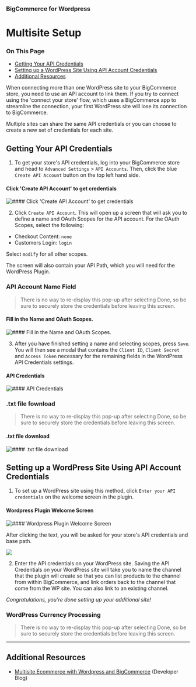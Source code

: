 <div><h3 class="sub-docs-type" id="bigcommerce-for-wordpress">BigCommerce for Wordpress</h3>
<h1 class="sub-docs-title">Multisite Setup</h1>
<div class="otp" id="no-index">
	<h3> On This Page </h3>
	<ul>
        <li><a href="#multisite_getting">Getting Your API Credentials</a></li>
        <li><a href="#multisite_setting-up">Setting up a WordPress Site Using API Account Credentials</a></li>
    		<li><a href="#multisite_additional">Additional Resources</a></li>
	</ul>
</div>

<a href='#multisite_overview' aria-hidden='true' class='block-anchor'  id='multisite_overview'><i aria-hidden='true' class='linkify icon'></i></a>

When connecting more than one WordPress site to your BigCommerce store, you need to use an API account to link them. If you try to connect using the 'connect your store' flow, which uses a BigCommerce app to streamline the connection, your first WordPress site will lose its connection to BigCommerce.

Multiple sites can share the same API credentials or you can choose to create a new set of credentials for each site.


<a href='#multisite_getting' aria-hidden='true' class='block-anchor'  id='multisite_getting'><i aria-hidden='true' class='linkify icon'></i></a>

## Getting Your API Credentials

1. To get your store's API credentials, log into your BigCommerce store and head to `Advanced Settings` > `API Accounts`. Then, click the blue `Create API Account` button on the top left hand side.

<!--
    title: #### Click 'Create API Account' to get credentials

    data: //s3.amazonaws.com/user-content.stoplight.io/6116/1544044020003
-->

#### Click 'Create API Account' to get credentials
![#### Click 'Create API Account' to get credentials
](//s3.amazonaws.com/user-content.stoplight.io/6116/1544044020003 "#### Click 'Create API Account' to get credentials
")

2. Click `Create API Account`. This will open up a screen that will ask you to define a name and OAuth Scopes for the API account. For the OAuth Scopes, select the following:

* Checkout Content: `none`
* Customers Login: `login`

Select `modify` for all other scopes.

The screen will also contain your API Path, which you will need for the WordPress Plugin. 

<div class="HubBlock--callout">
<div class="CalloutBlock--">
<div class="HubBlock-content">
    
<!-- theme:  -->

### API Account Name Field
> There is no way to re-display this pop-up after selecting Done, so be sure to securely store the credentials before leaving this screen.

</div>
</div>
</div>

<!--
    title: #### Fill in the Name and OAuth Scopes.

    data: //s3.amazonaws.com/user-content.stoplight.io/6116/1544044197137
-->

#### Fill in the Name and OAuth Scopes.
![#### Fill in the Name and OAuth Scopes.
](//s3.amazonaws.com/user-content.stoplight.io/6116/1544044197137 "#### Fill in the Name and OAuth Scopes.
")

3. After you have finished setting a name and selecting scopes, press `Save`. You will then see a modal that contains the `Client ID`, `Client Secret` and `Access Token` necessary for the remaining fields in the WordPress API Credentials settings.

<!--
    title: #### API Credentials

    data: //s3.amazonaws.com/user-content.stoplight.io/6116/1544044553372
-->

#### API Credentials
![#### API Credentials
](//s3.amazonaws.com/user-content.stoplight.io/6116/1544044553372 "#### API Credentials
")

<div class="HubBlock--callout">
<div class="CalloutBlock--">
<div class="HubBlock-content">
    
<!-- theme:  -->

### .txt file fownload
> There is no way to re-display this pop-up after selecting Done, so be sure to securely store the credentials before leaving this screen.

</div>
</div>
</div>

<!--
    title: #### .txt file download

    data: //s3.amazonaws.com/user-content.stoplight.io/6116/1544044589538
-->

#### .txt file download
![#### .txt file download
](//s3.amazonaws.com/user-content.stoplight.io/6116/1544044589538 "#### .txt file download
")

<a href='#multisite_setting-up' aria-hidden='true' class='block-anchor'  id='multisite_setting-up'><i aria-hidden='true' class='linkify icon'></i></a>

## Setting up a WordPress Site Using API Account Credentials

1. To set up a WordPress site using this method, click `Enter your API credentials` on the welcome screen in the plugin. 


<!--
    title: #### Wordpress Plugin Welcome Screen

    data: //s3.amazonaws.com/user-content.stoplight.io/6116/1544043727239
-->

#### Wordpress Plugin Welcome Screen
![#### Wordpress Plugin Welcome Screen
](//s3.amazonaws.com/user-content.stoplight.io/6116/1544043727239 "#### Wordpress Plugin Welcome Screen
")

After clicking the text, you will be asked for your store's API credentials and base path.

<!--
    title: 
    data: //s3.amazonaws.com/user-content.stoplight.io/6116/1544043952871
-->

![](//s3.amazonaws.com/user-content.stoplight.io/6116/1544043952871 "")

2. Enter the API credentials on your WordPress site. Saving the API Credentials on your WordPress site will take you to name the channel that the plugin will create so that you can list products to the channel from within BigCommerce, and link orders back to the channel that come from the WP site. You can also link to an existing channel.


_Congratulations, you're done setting up your additional site!_ 


<div class="HubBlock--callout">
<div class="CalloutBlock--">
<div class="HubBlock-content">
    
<!-- theme:  -->

### WordPress Currency Processing
> There is no way to re-display this pop-up after selecting Done, so be sure to securely store the credentials before leaving this screen.

</div>
</div>
</div>

---

<a href='#multisite_additional' aria-hidden='true' class='block-anchor'  id='multisite_additional'><i aria-hidden='true' class='linkify icon'></i></a>

## Additional Resources

* [Multisite Ecommerce with Wordpress and BigCommerce](https://medium.com/bigcommerce-developer-blog/multi-site-ecommerce-with-wordpress-and-bigcommerce-40dee194f8a) (Developer Blog)

